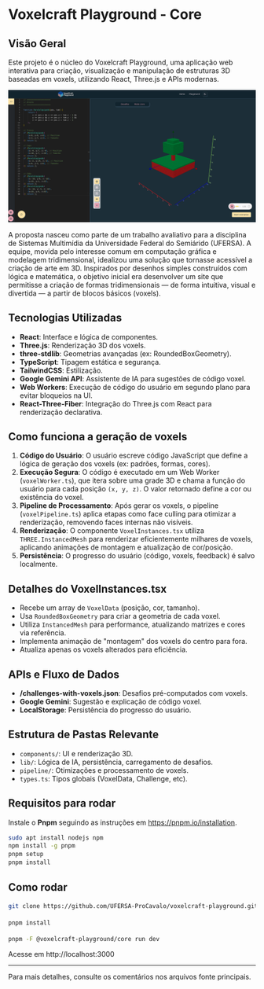 # Voxelcraft Playground - Core

## Visão Geral

Este projeto é o núcleo do Voxelcraft Playground, uma aplicação web interativa para criação, visualização e manipulação de estruturas 3D baseadas em voxels, utilizando React, Three.js e APIs modernas.

![/docs/examples/example-1.png](/docs/examples/example-1.png)

A proposta nasceu como parte de um trabalho avaliativo para a disciplina de Sistemas Multimídia da Universidade Federal do Semiárido (UFERSA). A equipe, movida pelo interesse comum em computação gráfica e modelagem tridimensional, idealizou uma solução que tornasse acessível a criação de arte em 3D. Inspirados por desenhos simples construídos com lógica e matemática, o objetivo inicial era desenvolver um site que permitisse a criação de formas tridimensionais — de forma intuitiva, visual e divertida — a partir de blocos básicos (voxels).

## Tecnologias Utilizadas
- **React**: Interface e lógica de componentes.
- **Three.js**: Renderização 3D dos voxels.
- **three-stdlib**: Geometrias avançadas (ex: RoundedBoxGeometry).
- **TypeScript**: Tipagem estática e segurança.
- **TailwindCSS**: Estilização.
- **Google Gemini API**: Assistente de IA para sugestões de código voxel.
- **Web Workers**: Execução de código do usuário em segundo plano para evitar bloqueios na UI.
- **React-Three-Fiber**: Integração do Three.js com React para renderização declarativa.

## Como funciona a geração de voxels

1. **Código do Usuário**: O usuário escreve código JavaScript que define a lógica de geração dos voxels (ex: padrões, formas, cores).
2. **Execução Segura**: O código é executado em um Web Worker (`voxelWorker.ts`), que itera sobre uma grade 3D e chama a função do usuário para cada posição `(x, y, z)`. O valor retornado define a cor ou existência do voxel.
3. **Pipeline de Processamento**: Após gerar os voxels, o pipeline (`voxelPipeline.ts`) aplica etapas como face culling para otimizar a renderização, removendo faces internas não visíveis.
4. **Renderização**: O componente `VoxelInstances.tsx` utiliza `THREE.InstancedMesh` para renderizar eficientemente milhares de voxels, aplicando animações de montagem e atualização de cor/posição.
5. **Persistência**: O progresso do usuário (código, voxels, feedback) é salvo localmente.

## Detalhes do VoxelInstances.tsx
- Recebe um array de `VoxelData` (posição, cor, tamanho).
- Usa `RoundedBoxGeometry` para criar a geometria de cada voxel.
- Utiliza `InstancedMesh` para performance, atualizando matrizes e cores via referência.
- Implementa animação de "montagem" dos voxels do centro para fora.
- Atualiza apenas os voxels alterados para eficiência.

## APIs e Fluxo de Dados
- **/challenges-with-voxels.json**: Desafios pré-computados com voxels.
- **Google Gemini**: Sugestão e explicação de código voxel.
- **LocalStorage**: Persistência do progresso do usuário.

## Estrutura de Pastas Relevante
- `components/`: UI e renderização 3D.
- `lib/`: Lógica de IA, persistência, carregamento de desafios.
- `pipeline/`: Otimizações e processamento de voxels.
- `types.ts`: Tipos globais (VoxelData, Challenge, etc).

## Requisitos para rodar

Instale o **Pnpm** seguindo as instruções em https://pnpm.io/installation.
```bash
sudo apt install nodejs npm 
npm install -g pnpm
pnpm setup
pnpm install
```

## Como rodar

```bash
git clone https://github.com/UFERSA-ProCavalo/voxelcraft-playground.git

pnpm install

pnpm -F @voxelcraft-playground/core run dev
```

Acesse em http://localhost:3000

---

Para mais detalhes, consulte os comentários nos arquivos fonte principais.
